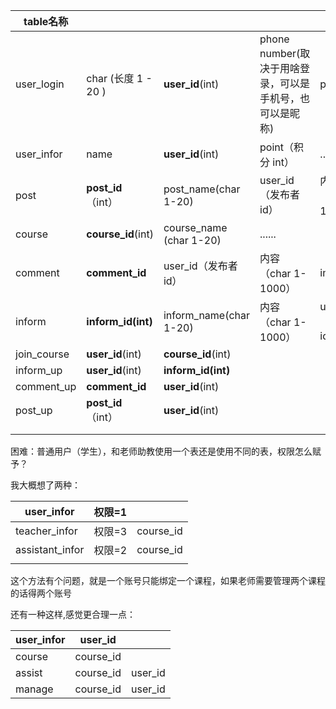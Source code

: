 | table名称   |                     |                         |                                                          |                     |           |           |      |      |
| ----------- | ------------------- | ----------------------- | -------------------------------------------------------- | ------------------- | --------- | --------- | ---- | ---- |
| user_login  | char (长度 1 - 20 ) | **user_id**(int)        | phone number(取决于用啥登录，可以是手机号，也可以是昵称) | password            |           |           |      |      |
| user_infor  | name                | **user_id**(int)        | point（积分 int）                                        | ......              |           |           |      |      |
| post        | **post_id**（int）  | post_name(char 1-20)    | user_id（发布者id）                                      | 内容（char 1-1000） | image     | course_id | date |      |
| course      | **course_id**(int)  | course_name (char 1-20) | ......                                                   |                     |           |           |      |      |
| comment     | **comment_id**      | user_id（发布者id）     | 内容（char 1-1000）                                      | image               |           |           |      |      |
| inform      | **inform_id(int)**  | inform_name(char 1-20)  | 内容（char 1-1000）                                      | user_id（发布者id） | course_id | image     | date | ddl  |
| join_course | **user_id**(int)    | **course_id**(int)      |                                                          |                     |           |           |      |      |
| inform_up   | **user_id**(int)    | **inform_id(int)**      |                                                          |                     |           |           |      |      |
| comment_up  | **comment_id**      | **user_id**(int)        |                                                          |                     |           |           |      |      |
| post_up     | **post_id**（int）  | **user_id**(int)        |                                                          |                     |           |           |      |      |
|             |                     |                         |                                                          |                     |           |           |      |      |
|             |                     |                         |                                                          |                     |           |           |      |      |



困难：普通用户（学生），和老师助教使用一个表还是使用不同的表，权限怎么赋予？

我大概想了两种：

| user_infor      | 权限=1 |           |
| --------------- | ------ | --------- |
| teacher_infor   | 权限=3 | course_id |
| assistant_infor | 权限=2 | course_id |
|                 |        |           |

这个方法有个问题，就是一个账号只能绑定一个课程，如果老师需要管理两个课程的话得两个账号

还有一种这样,感觉更合理一点：

| user_infor | user_id   |         |
| ---------- | --------- | ------- |
| course     | course_id |         |
| assist     | course_id | user_id |
| manage     | course_id | user_id |

